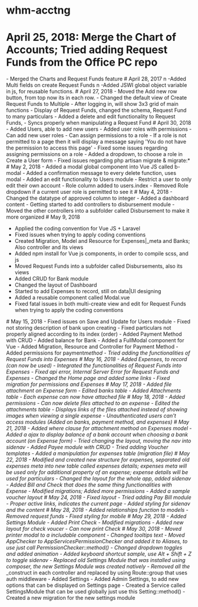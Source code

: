 # whm-acctng
# April 25, 2018: Merge the Chart of Accounts; Tried adding Request Funds from the Office PC repo
-   M e r g e d   t h e   C h a r t s   a n d   R e q u e s t   F u n d s   f e a t u r e  
 #   A p r i l   2 8 ,   2 0 1 7   \ n   - A d d e d   M u l t i   f i e l d s   o n   c r e a t e   R e q u e s t   F u n d s   \ n   - A d d e d   J S W I   g l o b a l   o b j e c t   v a r i a b l e   i n   j s ,   f o r   r e u s a b l e   f u n c t i o n s .  
 
 #   A p r i l   2 7 ,   2 0 1 8 
 -   M o v e d   t h e   A d d   n e w   r o w   b u t t o n ,   f r o m   t o p   n o w   i t s   i n   e a c h   r o w . 
 -   C h a n g e d   t h e   d e f a u l t   v i e w   o f   C r e a t e   R e q u e s t   F u n d s   t o   M u l t i p l e 
 -   A f t e r   l o g g i n g   i n ,   w i l l   s h o w   3 x 3   g r i d   o f   m a i n   f u n c t i o n s 
 -   D i s p l a y   o f   R e q u e s t   F u n d s ,   c h a n g e d   t h e   s c h e m a ,   R e q u e s t   F u n d   t o   m a n y   p a r t i c u l a r s 
  
 -   A d d e d   a   d e l e t e   a n d   e d i t   f u n c t i o n a l i t y   t o   R e q u e s t   F u n d s , 
 -   S y n c s   p r o p e r l y   w h e n   m a n i p u l a t i n g   a   R e q u e s t   F u n d 
  
 #   A p r i l   3 0 ,   2 0 1 8 
 -   A d d e d   U s e r s ,   a b l e   t o   a d d   n e w   u s e r s 
 -   A d d e d   u s e r   r o l e s   w i t h   p e r m i s s i o n s 
 -   C a n   a d d   n e w   u s e r   r o l e s 
 -   C a n   a s s i g n   p e r m i s s i o n s   t o   a   r o l e 
 -   I f   a   r o l e   i s   n o t   p e r m i t t e d   t o   a   p a g e   t h e n   i t   w i l l   d i s p l a y   a   m e s s a g e   s a y i n g   ' Y o u   d o   n o t   h a v e   t h e   p e r m i s s i o n   t o   a c c e s s   t h i s   p a g e ' 
  
 -   F i x e d   s o m e   i s s u e s   r e g a r d i n g   a s s i g n i n g   p e r m i s s i o n s   o n   a   r o l e 
 -   A d d e d   a   d r o p d o w n ,   t o   c h o o s e   a   r o l e   i n   C r e a t e   a   U s e r   f o r m 
 -   F i x e d   i s s u e s   r e g a r d i n g   p h p   a r t i s a n   m i g r a t e   &   m i g r a t e : * 
  
 #   M a y   2 ,   2 0 1 8 
 -   A d d e d   a   m o d a l   g l o b a l   c o m p o n e n t   i n t o   V u e   J S   c a l l e d   b - m o d a l 
 -   A d d e d   a   c o n f i r m a t i o n   m e s s a g e   t o   e v e r y   d e l e t e   f u n c t i o n ,   u s e s   m o d a l 
 -   A d d e d   a n   e d i t   f u n c t i o n a l i t y   t o   U s e r s   m o d u l e 
  
 -   R e s t r i c t   a   u s e r   t o   o n l y   e d i t   t h e i r   o w n   a c c o u n t 
 -   R o l e   c o l u m n   a d d e d   t o   u s e r s . i n d e x 
 -   R e m o v e d   R o l e   d r o p d o w n   i f   a   c u r r e n t   u s e r   r o l e   i s   p e r m i t t e d   t o   s e e   i t  
 #   M a y   4 ,   2 0 1 8 
 -   C h a n g e d   t h e   d a t a t y p e   o f   a p p r o v e d   c o l u m n   t o   i n t e g e r 
 -   A d d e d   a   d a s h b o a r d   c o n t e n t 
 -   G e t t i n g   s t a r t e d   t o   a d d   c o n t r o l l e r s   t o   d i s b u r s e m e n t   m o d u l e 
 -   M o v e d   t h e   o t h e r   c o n t r o l l e r s   i n t o   a   s u b f o l d e r   c a l l e d   D i s b u r s e m e n t   t o   m a k e   i t   m o r e   o r g a n i z e d 
  
 # May 9, 2018
- Applied the coding convention for Vue JS + Laravel
- Fixed issues when trying to apply coding conventions
- Created Migration, Model and Resource for Expenses|_meta and Banks; Also controller and its views
- Added npm install for Vue js components, in order to compile scss, and js
- Moved Request Funds into a subfolder called Disbursements, also its views
- Added CRUD for Bank module
- Changed the layout of Dashboard
- Started to add Expenses to record, still on data|UI designing
- Added a reusable component called Modal.vue
- Fixed fatal issues in both multi-create view and edit for Request Funds when trying to apply the coding conventions

#   M a y   1 5 ,   2 0 1 8 
 -   F i x e d   i s s u e s   o n   S a v e   a n d   U p d a t e   f o r   U s e r s   m o d u l e 
 -   F i x e d   n o t   s t o r i n g   d e s c r i p t i o n   o f   b a n k   u p o n   c r e a t i n g 
 -   F i x e d   p a r t i c u l a r s   n o t   p r o p e r l y   a l i g n e d   a c c o r d i n g   t o   i t s   i n d e x   ( o r d e r ) 
  
 -   A d d e d   P a y m e n t   M e t h o d   w i t h   C R U D 
 -   A d d e d   b a l a n c e   f o r   B a n k 
 -   A d d e d   a   F u l l M o d a l   c o m p o n e n t   f o r   V u e 
 -   A d d e d   M i g r a t i o n ,   R e s o u r c e   a n d   C o n t r o l l e r   f o r   P a y m e n t   M e t h o d 
 -   A d d e d   p e r m i s s i o n s   f o r   p a y m e n t _ m e t h o d 
 -   T r i e d   a d d i n g   t h e   f u n c t i o n a l i t i e s   o f   R e q u e s t   F u n d s   i n t o   E x p e n s e s 
  
 #   M a y   1 6 ,   2 0 1 8 
 -   A d d e d   E x p e n s e s ,   t o   r e c o r d   ( c a n   n o w   b e   u s e d ) 
 -   I n t e g r a t e d   t h e   f u n c t i o n a l i t i e s   o f   R e q u e s t   F u n d s   i n t o   E x p e n s e s 
 -   F i x e d   a p i   e r r o r ,   I n t e r n a l   S e r v e r   E r r o r   f o r   R e q u e s t   F u n d s   a n d   E x p e n s e s 
 -   C h a n g e d   t h e   H o m e   p a g e   a n d   a d d e d   s o m e   l i n k s 
 -   F i x e d   m i g r a t i o n   f o r   p e r m i s s i o n s   a n d   E x p e n s e s 
  
 #   M a y   1 7 ,   2 0 1 8 
 -   A d d e d   f i l e   a t t a c h m e n t   o n   E x p e n s e   f o r m 
 -   E d i t e d   b a n k s   t a b l e 
 -   A d d e d   A t t a c h m e n t s   t a b l e 
 -   E a c h   e x p e n s e   c a n   n o w   h a v e   a t t a c h e d   f i l e 
  
 #   M a y   1 8 ,   2 0 1 8 
 -   A d d e d   p e r m i s s i o n s 
 -   C a n   n o w   d e l e t e   f i l e s   a t t a c h e d   t o   a n   e x p e n s e 
 -   E d i t e d   t h e   a t t a c h m e n t s   t a b l e 
 -   D i s p l a y s   l i n k s   o f   t h e   f i l e s   a t t a c h e d   i n s t e a d   o f   s h o w i n g   i m a g e s   w h e n   v i e w i n g   a   s i n g l e   e x p e n s e 
 -   U n a u t h e n t i c a t e d   u s e r s   c a n ' t   a c c e s s   m o d u l e s   ( A d d e d   o n   b a n k s ,   p a y m e n t   m e t h o d ,   a n d   e x p e n s e s ) 
  
 #   M a y   2 1 ,   2 0 1 8 
 -   A d d e d   w h e r e   c l a u s e   f o r   a t t a c h m e n t   m e t h o d   o n   E x p e n s e s   m o d e l 
 -   A d d e d   a   a j a x   t o   d i s p l a y   b a l a n c e   o f   a   b a n k   a c c o u n t   w h e n   c h o o s i n g   a   b a n k   a c c o u n t   ( o n   E x p e n s e   f o r m )  
 -   T r i e d   c h a n g i n g   t h e   l a y o u t ,   m o v i n g   t h e   n a v   i n t o   s i d e n a v 
 -   A d d e d   P a y e e   m o d u l e   w i t h   C R U D 
 -   T r i e d   a d d i n g   V o u c h e r   t e m p l a t e s 
 -   A d d e d   a   m a n i p u l a t i o n   f o r   e x p e n s e s   t a b l e   ( m i g r a t i o n   f i l e ) 
  
 #   M a y   2 2 ,   2 0 1 8 
 -   M o d i f i e d   a n d   c r e a t e d   n e w   s t r u c t u r e   f o r   e x p e n s e s ,   s e p a r a t e d   o l d   e x p e n s e s   m e t a   i n t o   n e w   t a b l e   c a l l e d   e x p e n s e s   d e t a i l s ;   e x p e n s e s   m e t a   w i l l   b e   u s e d   o n l y   f o r   a d d i t i o n a l   p r o p e r t y   o f   a n   e x p e n s e ;   e x p e n s e   d e t a i l s   w i l l   b e   u s e d   f o r   p a r t i c u l a r s 
 -   C h a n g e d   t h e   l a y o u t   f o r   t h e   w h o l e   a p p ,   a d d e d   s i d e n a v 
 -   A d d e d   B i l l   a n d   C h e c k   t h a t   d o e s   t h e   s a m e   t h i n g   f u n c t i o n a l i t i e s   w i t h   E x p e n s e 
 -   M o d i f i e d   m i g r a t i o n s ;   A d d e d   m o r e   p e r m i s s i o n s 
 -   A d d e d   a   s a m p l e   v o u c h e r   l a y o u t 
  
 #   M a y   2 4 ,   2 0 1 8 
 -   F i x e d   l a y o u t 
 -   T r i e d   a d d i n g   P a y   B i l l   m o d u l e 
 -   P r o p e r   a c t i v e   l i n k s ,   i n d i c a t e s   t h e   c u r r e n t   p a g e 
 -   A d d e d   s t y l i n g   f o r   s i d e n a v   a n d   t h e   c o n t e n t 
  
 #   M a y   2 8 ,   2 0 1 8 
 -   A d d e d   r e l a t i o n s h i p s   f u n c t i o n   t o   m o d e l s 
 -   R e m o v e d   r e q u e s t   f u n d s 
 -   F i x e d   s t y l i n g   f o r   m o b i l e  
 #   M a y   2 9 ,   2 0 1 8 
 -   A d d e d   S e t t i n g s   M o d u l e 
 -   A d d e d   P r i n t   C h e c k 
 -   M o d i f i e d   m i g r a t i o n s 
 -   A d d e d   n e w   l a y o u t   f o r   c h e c k   v o u c e r 
 -   C a n   n o w   p r i n t   C h e c k 
  
 #   M a y   3 0 ,   2 0 1 8 
 -   M o v e d   p r i n t e r   m o d a l   t o   a   i n c l u d a b l e   c o m p o n e n t 
 -   C h a n g e d   t o o l t i p s   t e x t  
 -   M o v e d   \ A p p \ C h e c k e r   t o   \ A p p \ S e r v i c e s \ P e r m i s s i o n C h e c k e r   a n d   a d d e d   i t   t o   A l i a s e s ,   t o   u s e   j u s t   c a l l   \ P e r m i s s i o n C h e c k e r : : m e t h o d ( ) 
 -   C h a n g e d   d r o p d o w n   t o g g l e s   a n d   a d d e d   a n i m a t i o n 
 -   A d d e d   k e y b o a r d   s h o r t c u t   s a m p l e ,   u s e   A l t   +   S h i f t   +   Z   t o   t o g g l e   s i d e n a v  
 -   R e p l a c e d   o l d   S e t t i n g s   M o d u l e   t h a t   w a s   i n s t a l l e d   u s i n g   c o m p o s e r ,   t h e   n e w   S e t t i n g s   M o d u l e   w a s   c r e a t e d   n a t i v e l y 
 -   R e m o v e d   a l l   t h e   _ _ c o n s t r u c t   i n   e a c h   c o n t r o l l e r   a n d   r e p l a c e d   b y   u s i n g   R o u t e : : g r o u p   t h a t   u s e s   a u t h   m i d d l e w a r e 
 -   A d d e d   S e t t i n g s 
 -   A d d e d   A d m i n   S e t t i n g s ,   t o   a d d   n e w   o p t i o n s   t h a t   c a n   b e   d i s p l a y e d   o n   S e t t i n g s   p a g e 
 -   C r e a t e d   a   S e r v i c e   c a l l e d   S e t t i n g s M o d u l e   t h a t   c a n   b e   u s e d   g l o b a l l y   j u s t   u s e   t h i s   \ S e t t i n g : : m e t h o d ( ) 
 -   C r e a t e d   a   n e w   m i g r a t i o n   f o r   t h e   n e w   s e t t i n g s   m o d u l e  
 